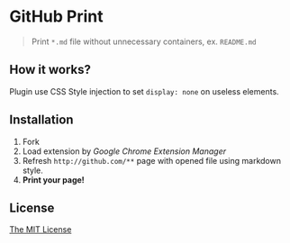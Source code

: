 # GitHub Print

> Print `*.md` file without unnecessary containers, ex. `README.md`

## How it works?

Plugin use CSS Style injection to set `display: none` on useless elements.

## Installation

1. Fork
2. Load extension by *Google Chrome Extension Manager*
3. Refresh `http://github.com/**` page with opened file using markdown style.
4. **Print your page!**

##  License

[The MIT License](http://piecioshka.mit-license.org)
